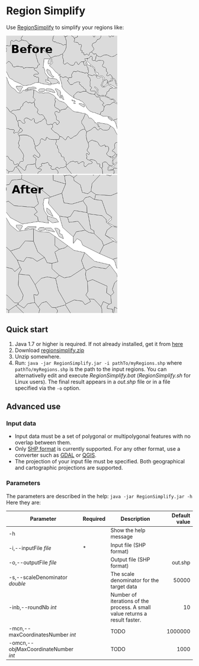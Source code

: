 # Region Simplify

Use [RegionSimplify](https://github.com/eurostat/EuroGen/blob/master/regionsimplify.md) to simplify your regions like:

![Before](https://github.com/eurostat/EuroGen/raw/master/img/ini_.png) ![After](https://github.com/eurostat/EuroGen/raw/master/img/fin_5M_.png)

## Quick start

1. Java 1.7 or higher is required. If not already installed, get it from [here](https://www.java.com/)
2. Download [regionsimplify.zip](https://github.com/eurostat/EuroGen/blob/master/regionsimplify/regionsimplify-1.3.1.zip?raw=true)
3. Unzip somewhere.
4. Run: `java -jar RegionSimplify.jar -i pathTo/myRegions.shp` where `pathTo/myRegions.shp` is the path to the input regions. You can alternativelly edit and execute *RegionSimplify.bat* (*RegionSimplify.sh* for Linux users). The final result appears in a *out.shp* file or in a file specified via the `-o` option.

## Advanced use

### Input data

* Input data must be a set of polygonal or multipolygonal features with no overlap between them.
* Only [SHP format](https://en.wikipedia.org/wiki/Shapefile) is currently supported. For any other format, use a converter such as [GDAL](http://www.gdal.org/) or [QGIS](https://www.qgis.org/).
* The projection of your input file must be specified. Both geographical and cartographic projections are supported.

### Parameters

The parameters are described in the help: `java -jar RegionSimplify.jar -h`
Here they are:

| Parameter | Required | Description | Default value |
| ------------- | ------------- |-------------| -----:|
| -h | | Show the help message |  |
| -i,--inputFile *file* | * | Input file (SHP format) | |
| -o,--outputFile *file* | | Output file (SHP format) | out.shp |
| -s,--scaleDenominator *double* || The scale denominator for the target data | 50000|
| -inb,--roundNb *int* || Number of iterations of the process. A small value returns a result faster. | 10 |
| -mcn,--maxCoordinatesNumber *int* || TODO | 1000000 |
| -omcn,--objMaxCoordinateNumber *int* || TODO | 1000 |


<TODO section on large datasets explain partitionning JVM parameters>
<TODO make file chooser parameter config file>
<TODO Publish topology checker and topology corrector>
<TODO describe principles>
<TODO show comparisons with others>
<TODO explain parameters in the table>
